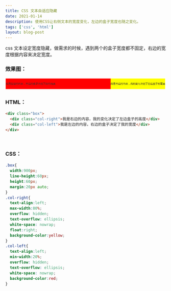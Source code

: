 ```yaml
---
title: CSS 文本自适应隐藏
date: 2021-01-14
description: 使用CSS让右侧文本的宽度变化，左边的盒子宽度也随之变化。
tags: ['css', 'html']
layout: blog-post
---
```


css 文本设定宽度隐藏，做需求的时候，遇到两个的盒子宽度都不固定，右边的宽度根据内容来决定宽度。

### 效果图：

![Image text](../assets/0003.gif)

### HTML：

```html
<div class="box">
  <div class="col-right">我是右边的内容，我的变化决定了左边盒子的高度</div>
  <div class="col-left">我是左边的内容，右边的盒子决定了我的宽度</div>
</div>
```

<br />

### CSS：

```css
.box{
  width:900px;
  line-height:60px;
  height:60px;
  margin:20px auto;
}
.col-right{
  text-align:left;
  max-width:80%;
  overflow: hidden;
  text-overflow: ellipsis;
  white-space: nowrap;
  float:right;
  background-color:yellow;
}
.col-left{
  text-align:left;
  min-width:20%;
  overflow: hidden;
  text-overflow: ellipsis;
  white-space: nowrap;
  background-color:red;
}
```